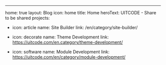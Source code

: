 ---
home: true
layout: Blog
icon: home
title: Home
heroText: UITCODE - Share to be shared
projects:
  - icon: article
    name: Site Builder
    link: /en/category/site-builder/

  - icon: decorate
    name: Theme Development
    link: https://uitcode.com/en.category/theme-development/

  - icon: software
    name: Module Development
    link: https://uitcode.com/en/category/module-development/
